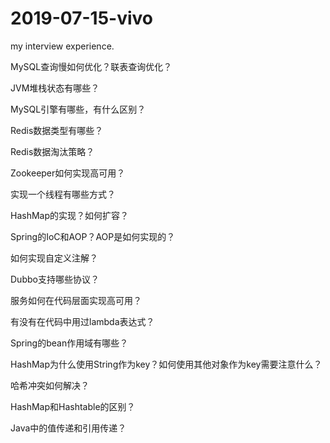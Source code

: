 # 2019-07-15-vivo
my interview experience.

MySQL查询慢如何优化？联表查询优化？

JVM堆栈状态有哪些？

MySQL引擎有哪些，有什么区别？

Redis数据类型有哪些？

Redis数据淘汰策略？

Zookeeper如何实现高可用？

实现一个线程有哪些方式？

HashMap的实现？如何扩容？

Spring的IoC和AOP？AOP是如何实现的？

如何实现自定义注解？

Dubbo支持哪些协议？

服务如何在代码层面实现高可用？

有没有在代码中用过lambda表达式？

Spring的bean作用域有哪些？

HashMap为什么使用String作为key？如何使用其他对象作为key需要注意什么？

哈希冲突如何解决？

HashMap和Hashtable的区别？

Java中的值传递和引用传递？
